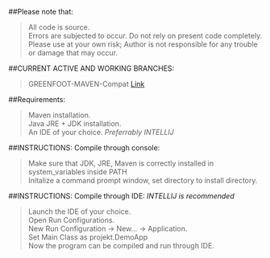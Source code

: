 ﻿##Please note that:

>	All code is source.<br/>
>	Errors are subjected to occur. Do not rely on present code completely.<br/>
>	Please use at your own risk; Author is not responsible for any trouble or damage that may occur.<br/>

##CURRENT ACTIVE AND WORKING BRANCHES:

>	GREENFOOT-MAVEN-Compat [Link](https://github.com/Kal4shn1k0v/AP_CSA_WORK_FILES/tree/GREENFOOT-MAVEN-Compat)

##Requirements:

>	Maven installation.<br/>
>	Java JRE + JDK installation.<br/>
>	An IDE of your choice. *Preferrably INTELLIJ*

##INSTRUCTIONS: Compile through console:

>	Make sure that JDK, JRE, Maven is correctly installed in system_variables inside PATH<br/>
>	Initalize a command prompt window, set directory to install directory.<br/>
>	

##INSTRUCTIONS: Compile through IDE: *INTELLIJ is recommended*

>	Launch the IDE of your choice.<br/>
>	Open Run Configurations.<br/>
>	New Run Configuration → New... → Application.<br/>
>	Set Main Class as projekt.DemoApp<br/>
>	Now the program can be compiled and run through IDE.